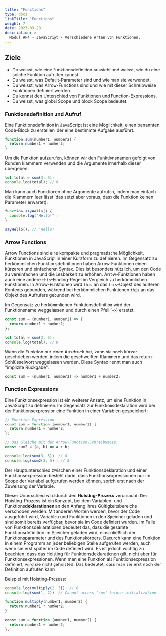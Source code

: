 ```yaml
---
title: "Functions"
type: docs
linkTitle: "Functions"
weight: 7
date: 2023-03-28
description: >
  Modul #F4 - JavaScript - Verschiedene Arten von Funktionen.
---
```


## Ziele

- Du weisst, wie eine Funktionsdefinition aussieht und weisst, wie du eine solche Funktion aufrufen kannst.
- Du weisst, was Default-Parameter sind und wie man sie verwendet.
- Du weisst, was Arrow-Functions sind und wie mit dieser Schreibweise Funktionen definiert werden.
- Du kennst den Unterschied von Funktionen und Function-Expressions.
- Du weisst, was global Scope und block Scope bedeutet.

### Funktionsdefinition und Aufruf

Eine Funktionsdefinition in JavaScript ist eine Möglichkeit, einen benannten Code-Block zu erstellen, der eine bestimmte Aufgabe ausführt.

```javascript
function sum(number1, number2) {
  return number1 + number2;
}
```

Um die Funktion aufzurufen, können wir den Funktionsnamen gefolgt von Runden klammern verwenden und die Argumente innerhalb dieser übergeben:

```javascript
let total = sum(3, 5);
console.log(total); // 8
```

Man kann auch Funktionen ohne Argumente aufrufen, indem man einfach die Klammern leer lässt (das setzt aber voraus, dass die Funktion keinen Parameter erwartet):

```javascript
function sayHello() {
  console.log("Hello!");
}

sayHello(); // 'Hello!'
```

### Arrow Functions

Arrow Functions sind eine kompakte und pragmatische Möglichkeit, Funktionen in JavaScript in einer Kurzform zu definieren. Im Gegensatz zu herkömmlichen Funktionsdefinitionen haben Arrow-Funktionen einen kürzeren und einfacheren Syntax. Dies ist besonders nützlich, um den Code zu vereinfachen und die Lesbarkeit zu erhöhen. Arrow-Funktionen haben auch eine andere `this`-Binding-Regel im Vergleich zu herkömmlichen Funktionen. In Arrow-Funktionen wird `this` an das `this`-Objekt des äußeren Kontexts gebunden, während bei herkömmlichen Funktionen `this` an das Objekt des Aufrufers gebunden wird.

Im Gegensatz zu herkömmlichen Funktionsdefinition wird der Funktionsname weggelassen und durch einen Pfeil (`=>`) ersetzt.

```javascript
const sum = (number1, number2) => {
  return number1 + number2;
};

let total = sum(3, 5);
console.log(total); // 8
```

Wenn die Funktion nur einen Ausdruck hat, kann sie noch kürzer geschrieben werden, indem die geschweiften Klammern und das return-Schlüsselwort weggelassen werden. Diese Syntax nennt man auch "implizite Rückgabe".

```javascript
const sum = (number1, number2) => number1 + number2;
```

### Function Expressions

Eine Funktionsexpression ist ein weiterer Ansatz, um eine Funktion in JavaScript zu definieren. Im Gegensatz zur Funktionsdeklaration wird bei der Funktionsexpression eine Funktion in einer Variablen gespeichert:

```javascript
// Function-Expression:
const sum = function (number1, number2) {
  return number1 + number2;
};

// Das Gleiche mit der Arrow-Function-Schreibweise:
const sum2 = (a, b) => a + b;

console.log(sum(3, 5)); // 8
console.log(sum2(3, 5)); // 8
```

Der Hauptunterschied zwischen einer Funktionsdeklaration und einer Funktionsexpression besteht darin, dass Funktionsexpressionen nur im Scope der Variabel aufgerufen werden können, sprich erst nach der Zuweisung der Variable.

Dieser Unterschied wird durch den **Hoisting-Prozess** verursacht:
Der Hoisting-Prozess ist ein Konzept, bei dem Variablen- und Funktions**deklarationen** an den Anfang ihres Gültigkeitsbereichs verschoben werden.
Mit anderen Worten werden, bevor der Code ausgeführt wird, Variablen und Funktionen in den Speicher geladen und sind somit bereits verfügbar, bevor sie im Code definiert wurden.
Im Falle von Funktionsdeklarationen bedeutet das, dass die gesamte Funktionsdefinition im Speicher geladen wird, einschließlich der Funktionsparameter und des Funktionskörpers.
Dadurch kann eine Funktion in einem Programm an jeder beliebigen Stelle aufgerufen werden, auch wenn sie erst später im Code definiert wird.
Es ist jedoch wichtig zu beachten, dass das Hoisting für Funktionsdeklarationen gilt, nicht aber für Funktionsexpressionen.
Wenn man eine Funktion als Funktionsexpression definiert, wird sie nicht gehoisted. Das bedeutet, dass man sie erst nach der Definition aufrufen kann.

Beispiel mit Hoisting-Prozess:

```javascript
console.log(multiply(2, 3)); // 6
console.log(sum(1, 2)); // Cannot access 'sum' before initialization

function multiply(number1, number2) {
  return number1 * number2;
}

const sum = function (number1, number2) {
  return number1 + number2;
};
```
